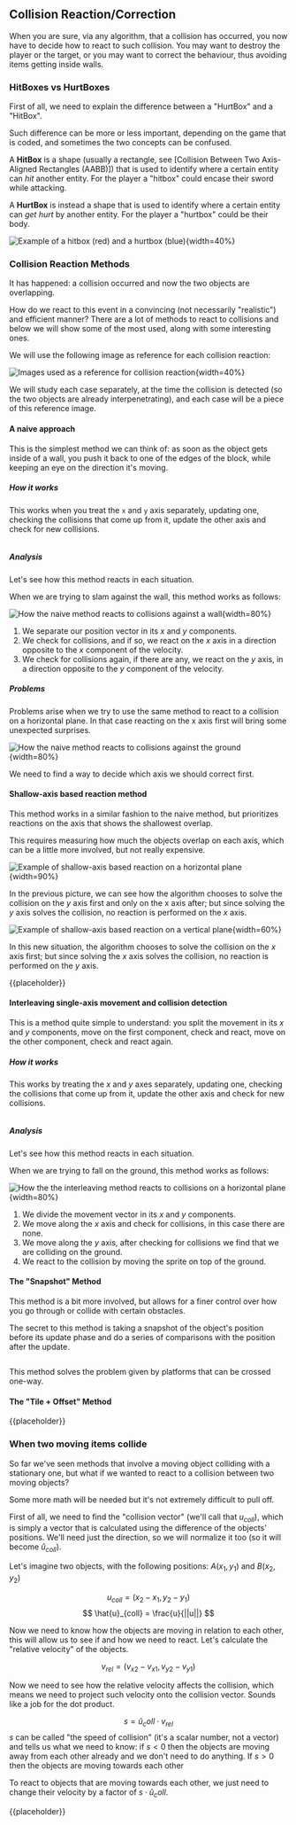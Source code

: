 Collision Reaction/Correction
------------------------------

When you are sure, via any algorithm, that a collision has occurred, you now have to decide how to react to such collision. You may want to destroy the player or the target, or you may want to correct the behaviour, thus avoiding items getting inside walls.

### HitBoxes vs HurtBoxes

First of all, we need to explain the difference between a "HurtBox" and a "HitBox".

Such difference can be more or less important, depending on the game that is coded, and sometimes the two concepts can be confused.

A **HitBox** is a shape (usually a rectangle, see [Collision Between Two Axis-Aligned Rectangles (AABB)]) that is used to identify where a certain entity can *hit* another entity. For the player a "hitbox" could encase their sword while attacking.

A **HurtBox** is instead a shape that is used to identify where a certain entity can *get hurt* by another entity. For the player a "hurtbox" could be their body.

![Example of a hitbox (red) and a hurtbox (blue)](./images/collision_detection/hithurt.png){width=40%}

### Collision Reaction Methods

It has happened: a collision occurred and now the two objects are overlapping.

How do we react to this event in a convincing (not necessarily "realistic") and efficient manner? There are a lot of methods to react to collisions and below we will show some of the most used, along with some interesting ones.

We will use the following image as reference for each collision reaction:

![Images used as a reference for collision reaction](./images/collision_detection/reaction_reference.svg){width=40%}

We will study each case separately, at the time the collision is detected (so the two objects are already interpenetrating), and each case will be a piece of this reference image.

#### A naive approach

This is the simplest method we can think of: as soon as the object gets inside of a wall, you push it back to one of the edges of the block, while keeping an eye on the direction it's moving.

##### How it works

This works when you treat the `x` and `y` axis separately, updating one, checking the collisions that come up from it, update the other axis and check for new collisions.

```{src='collisiondetection/naive_reaction' caption='Code for the naive collision reaction'}
```

##### Analysis

Let's see how this method reacts in each situation.

When we are trying to slam against the wall, this method works as follows:

![How the naive method reacts to collisions against a wall](./images/collision_detection/naive_reaction_1.svg){width=80%}

1. We separate our position vector in its $x$ and $y$ components.
2. We check for collisions, and if so, we react on the $x$ axis in a direction opposite to the $x$ component of the velocity.
3. We check for collisions again, if there are any, we react on the $y$ axis, in a direction opposite to the $y$ component of the velocity.

##### Problems

Problems arise when we try to use the same method to react to a collision on a horizontal plane. In that case reacting on the x axis first will bring some unexpected surprises.

![How the naive method reacts to collisions against the ground](./images/collision_detection/naive_reaction_2.svg){width=80%}

We need to find a way to decide which axis we should correct first.

#### Shallow-axis based reaction method

This method works in a similar fashion to the naive method, but prioritizes reactions on the axis that shows the shallowest overlap.

This requires measuring how much the objects overlap on each axis, which can be a little more involved, but not really expensive.

![Example of shallow-axis based reaction on a horizontal plane](./images/collision_detection/shallow_axis_1.svg){width=90%}

In the previous picture, we can see how the algorithm chooses to solve the collision on the $y$ axis first and only on the x axis after; but since solving the $y$ axis solves the collision, no reaction is performed on the $x$ axis.

![Example of shallow-axis based reaction on a vertical plane](./images/collision_detection/shallow_axis_2.svg){width=60%}

In this new situation, the algorithm chooses to solve the collision on the $x$ axis first; but since solving the $x$ axis solves the collision, no reaction is performed on the $y$ axis.

{{placeholder}}

<!-- TODO: Similar to direction + velocity, but reacts only on the most shallow direction -->

#### Interleaving single-axis movement and collision detection

This is a method quite simple to understand: you split the movement in its $x$ and $y$ components, move on the first component, check and react, move on the other component, check and react again.

##### How it works

This works by treating the $x$ and $y$ axes separately, updating one, checking the collisions that come up from it, update the other axis and check for new collisions.

```{src='collisiondetection/interleaved_movement_collision' caption='Code for interleaving movement and collision reaction'}
```

##### Analysis

Let's see how this method reacts in each situation.

When we are trying to fall on the ground, this method works as follows:

![How the the interleaving method reacts to collisions on a horizontal plane](./images/collision_detection/interleaving_reference.svg){width=80%}

1. We divide the movement vector in its $x$ and $y$ components.
2. We move along the $x$ axis and check for collisions, in this case there are none.
3. We move along the $y$ axis, after checking for collisions we find that we are colliding on the ground.
4. We react to the collision by moving the sprite on top of the ground.

#### The "Snapshot" Method

This method is a bit more involved, but allows for a finer control over how you go through or collide with certain obstacles.

The secret to this method is taking a snapshot of the object's position before its update phase and do a series of comparisons with the position after the update.

```{src='collisiondetection/snapshot_reaction' caption='Example of the "snapshot" collision reaction method'}
```

This method solves the problem given by platforms that can be crossed one-way.

<!-- TODO: Snapshot before and after updating, react accordingly, allows for more advanced stuff -->

#### The "Tile + Offset" Method

{{placeholder}}

<!-- TODO: Useful for games like pacman, check the direction where you are going using the offset, if the next cell is a wall, react -->

### When two moving items collide

So far we've seen methods that involve a moving object colliding with a stationary one, but what if we wanted to react to a collision between two moving objects?

Some more math will be needed but it's not extremely difficult to pull off.

First of all, we need to find the "collision vector" (we'll call that $u_{coll}$), which is simply a vector that is calculated using the difference of the objects' positions. We'll need just the direction, so we will normalize it too (so it will become $\hat{u}_{coll}$).

Let's imagine two objects, with the following positions: $A(x_1, y_1)$ and $B(x_2, y_2)$

$$
u_{coll} = (x_2 - x_1, y_2 - y_1)
$$
$$
\hat{u}_{coll} = \frac{u}{||u||}
$$

Now we need to know how the objects are moving in relation to each other, this will allow us to see if and how we need to react. Let's calculate the "relative velocity" of the objects.

$$
v_{rel} = (v_{x2} - v_{x1}, v_{y2} - v_{y1})
$$

Now we need to see how the relative velocity affects the collision, which means we need to project such velocity onto the collision vector. Sounds like a job for the dot product.

$$
s = \hat{u}_coll \cdot v_{rel}
$$
$s$ can be called "the speed of collision" (it's a scalar number, not a vector) and tells us what we need to know: if $s < 0$ then the objects are moving away from each other already and we don't need to do anything. If $s > 0$ then the objects are moving towards each other

To react to objects that are moving towards each other, we just need to change their velocity by a factor of $s \cdot \hat{u}_coll$.

{{placeholder}}

<!-- TODO: Code to demonstrate how to deal with collisions between moving objects -->
